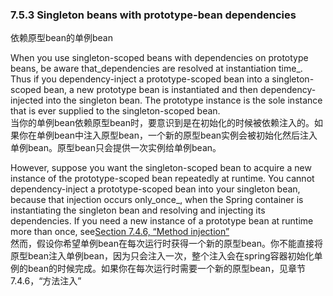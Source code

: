 ### 7.5.3 Singleton beans with prototype-bean dependencies

依赖原型bean的单例bean

When you use singleton-scoped beans with dependencies on prototype beans, be aware that_dependencies are resolved at instantiation time_. Thus if you dependency-inject a prototype-scoped bean into a singleton-scoped bean, a new prototype bean is instantiated and then dependency-injected into the singleton bean. The prototype instance is the sole instance that is ever supplied to the singleton-scoped bean.  
当你的单例bean依赖原型bean时，要意识到是在初始化的时候被依赖注入的。如果你在单例bean中注入原型bean，一个新的原型bean实例会被初始化然后注入单例bean。原型bean只会提供一次实例给单例bean。

However, suppose you want the singleton-scoped bean to acquire a new instance of the prototype-scoped bean repeatedly at runtime. You cannot dependency-inject a prototype-scoped bean into your singleton bean, because that injection occurs only_once_, when the Spring container is instantiating the singleton bean and resolving and injecting its dependencies. If you need a new instance of a prototype bean at runtime more than once, see[Section 7.4.6, “Method injection”](https://docs.spring.io/spring/docs/current/spring-framework-reference/htmlsingle/#beans-factory-method-injection)  
然而，假设你希望单例bean在每次运行时获得一个新的原型bean。你不能直接将原型bean注入单例bean，因为只会注入一次，整个注入会在spring容器初始化单例的bean的时候完成。如果你在每次运行时需要一个新的原型bean，见章节7.4.6，“方法注入”

